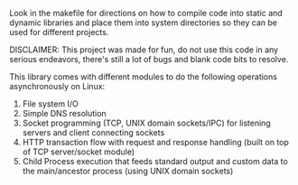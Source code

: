 Look in the makefile for directions on how to compile code into static and dynamic libraries and place them into system directories so they can be used for different projects.

DISCLAIMER: This project was made for fun, do not use this code in any serious endeavors, there's still a lot of bugs and blank code bits to resolve.

This library comes with different modules to do the following operations asynchronously on Linux:
1) File system I/O
2) Simple DNS resolution
3) Socket programming (TCP, UNIX domain sockets/IPC) for listening servers and client connecting sockets
4) HTTP transaction flow with request and response handling (built on top of TCP server/socket module)
5) Child Process execution that feeds standard output and custom data to the main/ancestor process (using UNIX domain sockets)
